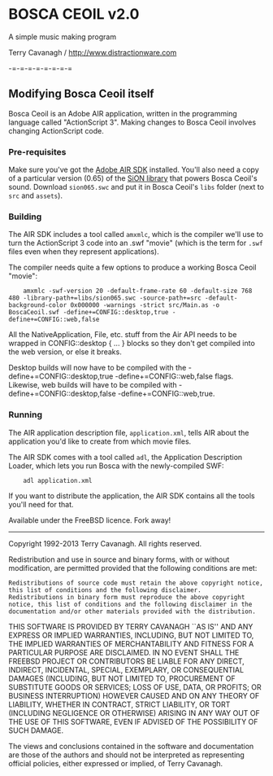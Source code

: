 # BOSCA CEOIL v2.0

A simple music making program

Terry Cavanagh / http://www.distractionware.com

-=-=-=-=-=-=-=-=

## Modifying Bosca Ceoil itself

Bosca Ceoil is an Adobe AIR application, written in the programming language
called "ActionScript 3". Making changes to Bosca Ceoil involves changing
ActionScript code.


### Pre-requisites

Make sure you've got the [Adobe AIR SDK](http://www.adobe.com/devnet/air/air-sdk-download.html)
installed. You'll also need a copy of a particular version (0.65) of the
[SiON library](https://sites.google.com/site/sioncenter/) that powers Bosca
Ceoil's sound. Download `sion065.swc` and put it in Bosca Ceoil's `libs` folder
(next to `src` and `assets`).


### Building

The AIR SDK includes a tool called `amxmlc`, which is the compiler we'll use to
turn the ActionScript 3 code into an .swf "movie" (which is the term for
`.swf` files even when they represent applications).

The compiler needs quite a few options to produce a working Bosca Ceoil
"movie":

```
    amxmlc -swf-version 20 -default-frame-rate 60 -default-size 768 480 -library-path+=libs/sion065.swc -source-path+=src -default-background-color 0x000000 -warnings -strict src/Main.as -o BoscaCeoil.swf -define+=CONFIG::desktop,true -define+=CONFIG::web,false
```

All the NativeApplication, File, etc. stuff from the Air API needs to be wrapped in CONFIG::desktop { ... } blocks so they don't get compiled into the web version, or else it breaks.

Desktop builds will now have to be compiled with the -define+=CONFIG::desktop,true -define+=CONFIG::web,false flags.
Likewise, web builds will have to be compiled with -define+=CONFIG::desktop,false -define+=CONFIG::web,true.


### Running

The AIR application description file, `application.xml`, tells AIR about the application you'd like to create from which movie files.

The AIR SDK comes with a tool called `adl`, the Application Description Loader, which lets you run Bosca with the newly-compiled SWF:

```
    adl application.xml
```

If you want to distribute the application, the AIR SDK contains all the tools you'll need for that.


Available under the FreeBSD licence. Fork away!

---

Copyright 1992-2013 Terry Cavanagh. All rights reserved.

Redistribution and use in source and binary forms, with or without modification, are permitted provided that the following conditions are met:

    Redistributions of source code must retain the above copyright notice, this list of conditions and the following disclaimer.
    Redistributions in binary form must reproduce the above copyright notice, this list of conditions and the following disclaimer in the documentation and/or other materials provided with the distribution.

THIS SOFTWARE IS PROVIDED BY TERRY CAVANAGH ``AS IS'' AND ANY EXPRESS OR IMPLIED WARRANTIES, INCLUDING, BUT NOT LIMITED TO, THE IMPLIED WARRANTIES OF MERCHANTABILITY AND FITNESS FOR A PARTICULAR PURPOSE ARE DISCLAIMED. IN NO EVENT SHALL THE FREEBSD PROJECT OR CONTRIBUTORS BE LIABLE FOR ANY DIRECT, INDIRECT, INCIDENTAL, SPECIAL, EXEMPLARY, OR CONSEQUENTIAL DAMAGES (INCLUDING, BUT NOT LIMITED TO, PROCUREMENT OF SUBSTITUTE GOODS OR SERVICES; LOSS OF USE, DATA, OR PROFITS; OR BUSINESS INTERRUPTION) HOWEVER CAUSED AND ON ANY THEORY OF LIABILITY, WHETHER IN CONTRACT, STRICT LIABILITY, OR TORT (INCLUDING NEGLIGENCE OR OTHERWISE) ARISING IN ANY WAY OUT OF THE USE OF THIS SOFTWARE, EVEN IF ADVISED OF THE POSSIBILITY OF SUCH DAMAGE.

The views and conclusions contained in the software and documentation are those of the authors and should not be interpreted as representing official policies, either expressed or implied, of Terry Cavanagh.